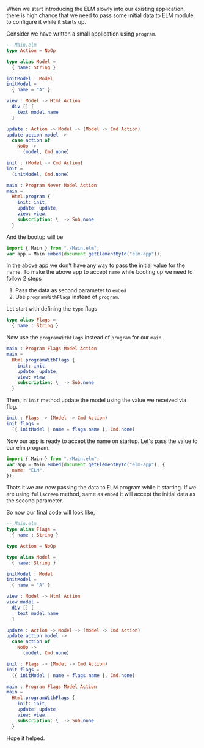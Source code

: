 <!--


---
 'ELM : Passing initial data to ELM application'
excerpt: 'ELM : Passing initial data to ELM application using programWithFlags'
date: 2017-11-05 00:00:00 IST
updated: 2017-11-05 00:00:00 IST
categories: elm
tags: elm
---

-->
<!DOCTYPE html>
<html>

<head>
  <title>basic-git-workflow</title>
  <meta charset="utf-8">
  <meta name="viewport" content="width=device-width, initial-scale=1.0">

  <link rel="stylesheet" href="./css/bootstrap.css">
  <link rel="stylesheet" href="./css/bootstrap.grid.css">
  <link rel="stylesheet" href="./css/bootstrap.min.css">
  <link rel="stylesheet" href="./css/bootstrap-reboot.min.css">
  <link rel="stylesheet" href="./css/bootstrap.css.map">
  <link rel="stylesheet" href="./css/blog-home.css">
  <link rel="stylesheet" href="./css/prism.css">
  <script async defer src="./css/prism.js"></script>
</head>

<body>

When we start introducing the ELM slowly into our existing application, there is high chance that we need to pass some initial data to ELM module to configure it while it starts up.

Consider we have written a small application using `program`.

```elm
-- Main.elm
type Action = NoOp

type alias Model =
  { name: String }

initModel : Model
initModel =
  { name = "A" }

view : Model -> Html Action
  div [] [
    text model.name
  ]

update : Action -> Model -> (Model -> Cmd Action)
update action model ->
  case action of
    NoOp ->
      (model, Cmd.none)

init : (Model -> Cmd Action)
init =
  (initModel, Cmd.none)

main : Program Never Model Action
main =
  Html.program {
    init: init,
    update: update,
    view: view,
    subscription: \_ -> Sub.none
  }
```

And the bootup will be

```js
import { Main } from "./Main.elm";
var app = Main.embed(document.getElementById("elm-app"));
```

In the above app we don't have any way to pass the initial value for the name.
To make the above app to accept `name` while booting up we need to follow 2 steps

1. Pass the data as second parameter to `embed`
2. Use `programWithFlags` instead of `program`.

Let start with defining the `type` flags

```elm
type alias Flags =
  { name : String }
```

Now use the `programWithFlags` instead of `program` for our `main`.

```elm
main : Program Flags Model Action
main =
  Html.programWithFlags {
    init: init,
    update: update,
    view: view,
    subscription: \_ -> Sub.none
  }
```

Then, in `init` method update the model using the value we received via flag.

```elm
init : Flags -> (Model -> Cmd Action)
init flags =
  ({ initModel | name = flags.name }, Cmd.none)
```

Now our app is ready to accept the name on startup. Let's pass the value to our elm program.

```js
import { Main } from "./Main.elm";
var app = Main.embed(document.getElementById("elm-app"), {
  name: "ELM",
});
```

Thats it we are now passing the data to ELM program while it starting.
If we are using `fullscreen` method, same as `embed` it will accept the initial data as the second parameter.

So now our final code will look like,

```elm
-- Main.elm
type alias Flags =
  { name : String }

type Action = NoOp

type alias Model =
  { name: String }

initModel : Model
initModel =
  { name = "A" }

view : Model -> Html Action
view model =
  div [] [
    text model.name
  ]

update : Action -> Model -> (Model -> Cmd Action)
update action model ->
  case action of
    NoOp ->
      (model, Cmd.none)

init : Flags -> (Model -> Cmd Action)
init flags =
  ({ initModel | name = flags.name }, Cmd.none)

main : Program Flags Model Action
main =
  Html.programWithFlags {
    init: init,
    update: update,
    view: view,
    subscription: \_ -> Sub.none
  }
```

Hope it helped.

